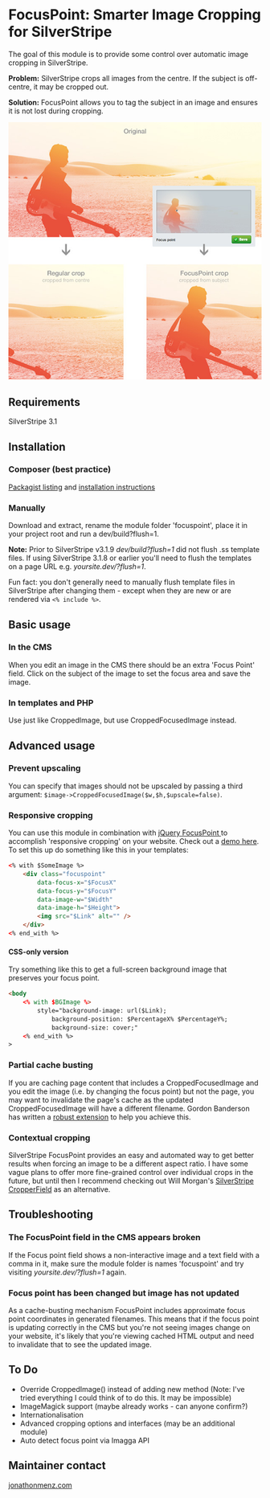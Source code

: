 # FocusPoint: Smarter Image Cropping for SilverStripe

The goal of this module is to provide some control over automatic image cropping in SilverStripe.

**Problem:** SilverStripe crops all images from the centre. If the subject is off-centre, it may be cropped out.

**Solution:** FocusPoint allows you to tag the subject in an image and ensures it is not lost during cropping.

![Comparison of cropping with and without FocusPoint](screenshots/comparison.jpg)

## Requirements

SilverStripe 3.1

## Installation

### Composer (best practice)

[Packagist listing](https://packagist.org/packages/jonom/focuspoint) and [installation instructions](http://doc.silverstripe.org/framework/en/trunk/installation/composer#adding-modules-to-your-project)

### Manually

Download and extract, rename the module folder 'focuspoint', place it in your project root and run a dev/build?flush=1.

**Note:** Prior to SilverStripe v3.1.9 *dev/build?flush=1* did not flush .ss template files. If using SilverStripe 3.1.8 or earlier you'll need to flush the templates on a page URL e.g. *yoursite.dev/?flush=1*.

Fun fact: you don't generally need to manually flush template files in SilverStripe after changing them - except when they are new or are rendered via `<% include %>`.

## Basic usage

### In the CMS

When you edit an image in the CMS there should be an extra 'Focus Point' field. Click on the subject of the image to set the focus area and save the image.

### In templates and PHP

Use just like CroppedImage, but use CroppedFocusedImage instead.

## Advanced usage

### Prevent upscaling

You can specify that images should not be upscaled by passing a third argument: `$image->CroppedFocusedImage($w,$h,$upscale=false)`.

### Responsive cropping

You can use this module in combination with [jQuery FocusPoint ](https://github.com/jonom/jquery-focuspoint)to accomplish 'responsive cropping' on your website. Check out a [demo here](http://jonom.github.io/jquery-focuspoint/demos/grid/lizard.html). To set this up do something like this in your templates:

```html
<% with $SomeImage %>
	<div class="focuspoint"
		data-focus-x="$FocusX"
		data-focus-y="$FocusY"
		data-image-w="$Width"
		data-image-h="$Height">
		<img src="$Link" alt="" />
	</div>
<% end_with %>
```

#### CSS-only version

Try something like this to get a full-screen background image that preserves your focus point.

```html
<body
	<% with $BGImage %>
		style="background-image: url($Link);
			background-position: $PercentageX% $PercentageY%; 
			background-size: cover;"
	<% end_with %>
>
```

### Partial cache busting

If you are caching page content that includes a CroppedFocusedImage and you edit the image (i.e. by changing the focus point) but not the page, you may want to invalidate the page's cache as the updated CroppedFocusedImage will have a different filename. Gordon Banderson has written a [robust extension](https://github.com/gordonbanderson/weboftalent-imageeditpartialcachebust) to help you achieve this.

### Contextual cropping

SilverStripe FocusPoint provides an easy and automated way to get better results when forcing an image to be a different aspect ratio. I have some vague plans to offer more fine-grained control over individual crops in the future, but until then I recommend checking out Will Morgan's [SilverStripe CropperField](https://github.com/willmorgan/silverstripe-cropperfield) as an alternative.

## Troubleshooting

### The FocusPoint field in the CMS appears broken

If the Focus point field shows a non-interactive image and a text field with a comma in it, make sure the module folder is names 'focuspoint' and try visiting *yoursite.dev/?flush=1* again.

### Focus point has been changed but image has not updated

As a cache-busting mechanism FocusPoint includes approximate focus point coordinates in generated filenames. This means that if the focus point is updating correctly in the CMS but you're not seeing images change on your website, it's likely that you're viewing cached HTML output and need to invalidate that to see the updated image.

## To Do

 * Override CroppedImage() instead of adding new method (Note: I've tried everything I could think of to do this. It may be impossible)
 * ImageMagick support (maybe already works - can anyone confirm?)
 * Internationalisation
 * Advanced cropping options and interfaces (may be an additional module)
 * Auto detect focus point via Imagga API
 
## Maintainer contact

[jonathonmenz.com](http://jonathonmenz.com)
